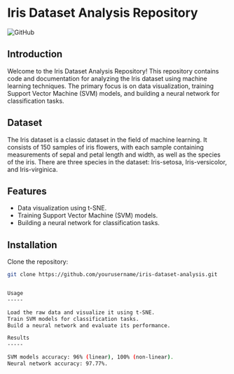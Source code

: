 # Iris Dataset Analysis Repository

![GitHub](https://img.shields.io/github/license/yourusername/iris-dataset-analysis)

## Introduction

Welcome to the Iris Dataset Analysis Repository! This repository contains code and documentation for analyzing the Iris dataset using machine learning techniques. The primary focus is on data visualization, training Support Vector Machine (SVM) models, and building a neural network for classification tasks.

## Dataset

The Iris dataset is a classic dataset in the field of machine learning. It consists of 150 samples of iris flowers, with each sample containing measurements of sepal and petal length and width, as well as the species of the iris. There are three species in the dataset: Iris-setosa, Iris-versicolor, and Iris-virginica.

## Features

- Data visualization using t-SNE.
- Training Support Vector Machine (SVM) models.
- Building a neural network for classification tasks.

## Installation

Clone the repository:

```bash
git clone https://github.com/yourusername/iris-dataset-analysis.git


Usage
-----

Load the raw data and visualize it using t-SNE.
Train SVM models for classification tasks.
Build a neural network and evaluate its performance.

Results
-----

SVM models accuracy: 96% (linear), 100% (non-linear).
Neural network accuracy: 97.77%.
